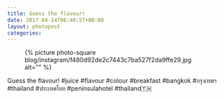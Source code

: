 ```yaml
---
title: Guess the flavour!
date: 2017-04-24T06:40:57+00:00
layout: photopost
categories:
---
```


<figure class="photo photo--square">
  {% picture photo-square blog/instagram/f480d92de2c7443c7ba527f2da9ffe29.jpg alt="" %}
</figure>

Guess the flavour!
#juice #flavour #colour #breakfast #bangkok #กรุงเทพฯ #thailand #ประเทศไทย #peninsulahotel #thailand🇹🇭
